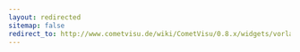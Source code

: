 ```yaml
---
layout: redirected
sitemap: false
redirect_to: http://www.cometvisu.de/wiki/CometVisu/0.8.x/widgets/vorlage/de
---
```


